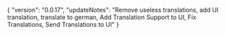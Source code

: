 { "version": "0.0.17", "updateNotes": "Remove useless translations, add UI translation, translate to german, Add Translation Support to UI, Fix Translations, Send Translations to UI" }
